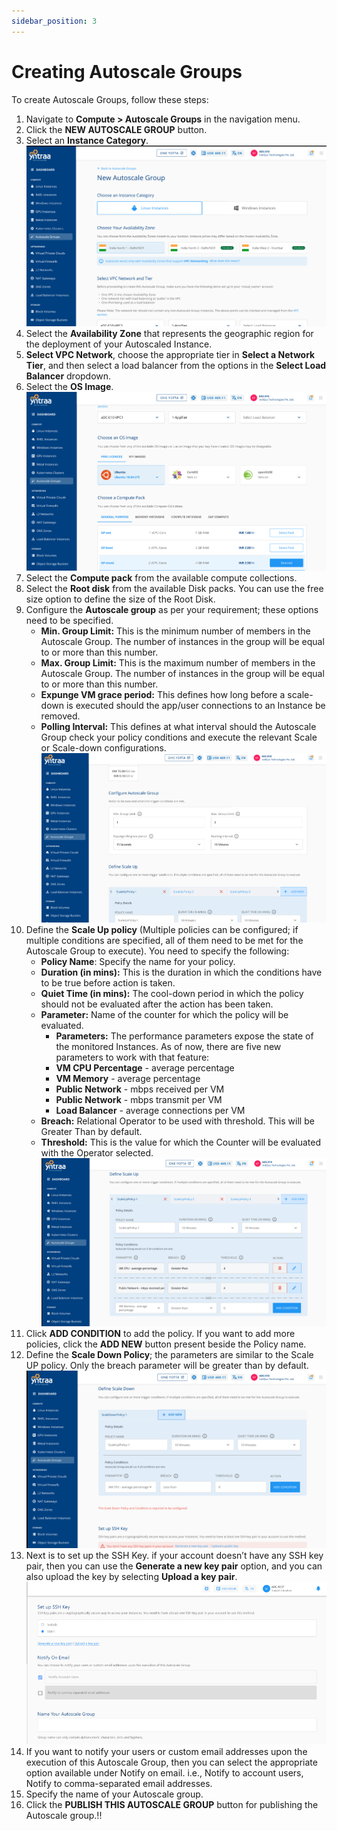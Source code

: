 ```yaml
---
sidebar_position: 3
---
```

# Creating Autoscale Groups

To create Autoscale Groups, follow these steps:
1. Navigate to **Compute > Autoscale Groups** in the navigation menu.
2. Click the **NEW AUTOSCALE GROUP** button.
3. Select an **Instance Category**.
![instanceauto](img/instanceauto.png) 
4. Select the **Availability Zone** that represents the geographic region for the deployment of your Autoscaled Instance.
5. **Select VPC Network**, choose the appropriate tier in **Select a Network Tier**, and then select a load balancer from the options in the **Select Load Balancer** dropdown.
6. Select the **OS Image**.
![osauto](img/osauto.png)
7. Select the **Compute pack** from the available compute collections.
8. Select the **Root disk** from the available Disk packs. You can use the free size option to define the size of the Root Disk.
9. Configure the **Autoscale group** as per your requirement; these options need to be specified.
	- **Min. Group Limit:** This is the minimum number of members in the Autoscale Group. The number of instances in the group will be equal to or more than this number.
    - **Max. Group Limit:** This is the maximum number of members in the Autoscale Group. The number of instances in the group will be equal to or more than this number.
    - **Expunge VM grace period:** This defines how long before a scale-down is executed should the app/user connections to an Instance be removed.
    - **Polling Interval:** This defines at what interval should the Autoscale Group check your policy conditions and execute the relevant Scale or Scale-down configurations.
![configauto](img/configauto.png)
10. Define the **Scale Up policy** (Multiple policies can be configured; if multiple conditions are specified, all of them need to be met for the Autoscale Group to execute). You need to specify the following:
	- **Policy Name**: Specify the name for your policy.
	- **Duration (in mins):** This is the duration in which the conditions have to be true before action is taken.
	- **Quiet Time (in mins):** The cool-down period in which the policy should not be evaluated after the action has been taken.
	- **Parameter:** Name of the counter for which the policy will be evaluated.
	    - **Parameters:** The performance parameters expose the state of the monitored Instances. As of now, there are five new parameters to work with that feature:
		- **VM CPU Percentage** - average percentage
		- **VM Memory** - average percentage
		- **Public Network** - mbps received per VM
		- **Public Network** - mbps transmit per VM
		- **Load Balancer** - average connections per VM
	- **Breach:** Relational Operator to be used with threshold. This will be Greater Than by default.
	- **Threshold:** This is the value for which the Counter will be evaluated with the Operator selected.
![defineauto](img/defineauto.png)
11. Click **ADD CONDITION** to add the policy. If you want to add more policies, click the **ADD NEW** button present beside the Policy name.
12.  Define the **Scale Down Policy**; the parameters are similar to the Scale UP policy. Only the breach parameter will be greater than by default.
![scaledownauto](img/scaledownauto.png)
13. Next is to set up the SSH Key. if your account doesn’t have any SSH key pair, then you can use the **Generate a new key pair** option, and you can also upload the key by selecting **Upload a key pair**.
![sshauto](img/sshauto.png)
14. If you want to notify your users or custom email addresses upon the execution of this Autoscale Group, then you can select the appropriate option available under Notify on email. i.e., Notify to account users, Notify to comma-separated email addresses.<br/>
15. Specify the name of your Autoscale group. <br/>
16. Click the **PUBLISH THIS AUTOSCALE GROUP** button for publishing the Autoscale group.!!




